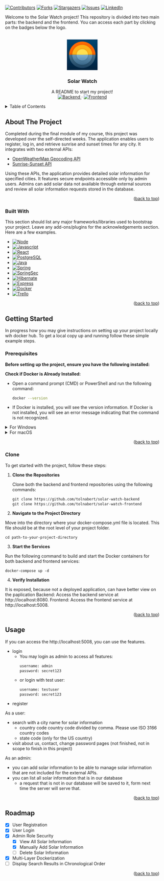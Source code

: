 <a id="readme-top"></a>



[![Contributors][contributors-shield]][contributors-url]
[![Forks][forks-shield]][forks-url]
[![Stargazers][stars-shield]][stars-url]
[![Issues][issues-shield]][issues-url]
[![LinkedIn][linkedin-shield]][linkedin-url]



Welcome to the Solar Watch project! This repository is divided into two main parts: the backend and the frontend. You can access each part by clicking on the badges below the logo.



<br />
<div align="center">
  <a href="https://github.com/tolnabert/solar-watch">
    <img src="images/logo.jpg" alt="Logo" width="100" height="100">
  </a>
  <h3 align="center">Solar Watch</h3>
  <p align="center">
    A README to start my project!
    <br />
    <a href="https://github.com/tolnabert/solar-watch-backend">
      <img src="https://img.shields.io/badge/Backend_repository-%23007396?style=for-the-badge&logo=spring&logoColor=white" alt="Backend">
    </a>
    ·
    <a href="https://github.com/tolnabert/solar-watch-frontend">
      <img src="https://img.shields.io/badge/Frontend_repository-%23F7DF1E?style=for-the-badge&logo=javascript&logoColor=black" alt="Frontend">
    </a>
  </p>
</div>



<details>
  <summary>Table of Contents</summary>
  <ol>
    <li>
      <a href="#about-the-project">About The Project</a>
      <ul>
        <li><a href="#built-with">Built With</a></li>
      </ul>
    </li>
    <li>
      <a href="#getting-started">Getting Started</a>
      <ul>
        <li><a href="#prerequisites">Prerequisites</a></li>
        <li><a href="#Clone">Clone</a></li>
      </ul>
    </li>
    <li><a href="#usage">Usage</a></li>
    <li><a href="#roadmap">Roadmap</a></li>
  </ol>
</details>



## About The Project

Completed during the final module of my course, this project was developed over the self-directed weeks. The application enables users to register, log in, and retrieve sunrise and sunset times for any city. It integrates with two external APIs:
- [OpenWeatherMap Geocoding API](https://openweathermap.org/api/geocoding-api)
- [Sunrise-Sunset API](https://sunrise-sunset.org/api)

Using these APIs, the application provides detailed solar information for specified cities. It features secure endpoints accessible only by admin users. Admins can add solar data not available through external sources and review all solar information requests stored in the database.

<p align="right">(<a href="#readme-top">back to top</a>)</p>



### Built With

This section should list any major frameworks/libraries used to bootstrap your project. Leave any add-ons/plugins for the acknowledgements section. Here are a few examples.

* [![Node][Node.js]][Node-url]
* [![Javascript][Javascript.com]][Javascript-url]
* [![React][Reactjs.org]][Reactjs-url]
* [![PostgreSQL][Postgresql.org]][Postgresql-url]
* [![Java][Java.com]][Java-url]
* [![Spring][Spring.io]][SpringBoot-url]
* [![SpringSec][SpringSec]][SpringSec-url]
* [![Hibernate][Hibernate]][Hibernate-url]
* [![Express][Express.com]][Express-url]
* [![Docker][Docker.com]][Docker-url]
* [![Trello][Trello]][Trello-url]

<p align="right">(<a href="#readme-top">back to top</a>)</p>



## Getting Started

In progress how you may give instructions on setting up your project locally wih docker hub.
To get a local copy up and running follow these simple example steps.


### Prerequisites
**Before setting up the project, ensure you have the following installed:**

**Check if Docker is Already Installed:**
   - Open a command prompt (CMD) or PowerShell and run the following command:
     ```bash
     docker --version
     ```
   - If Docker is installed, you will see the version information. If Docker is not installed, you will see an error message indicating that the command is not recognized.

<details>
<summary>For Windows</summary>

1. **Check if Docker is Already Installed:**
   - Open a command prompt (CMD) or PowerShell and run the following command:
     ```bash
     docker --version
     ```
   - If Docker is installed, you will see the version information. If Docker is not installed, you will see an error message indicating that the command is not recognized.

2. **Download Docker Desktop for Windows:**
   - If Docker is not installed, go to the [Docker Desktop for Windows download page](https://www.docker.com/products/docker-desktop).
   - Click on the "Get Docker Desktop for Windows" button to download the installer.

3. **Install Docker Desktop:**
   - Open the downloaded `.exe` file to start the Docker Desktop Installer.
   - Follow the installation wizard steps.
   - During installation, you may be prompted to enable WSL 2 (Windows Subsystem for Linux) and install a Linux kernel update package. Follow the instructions provided by the installer.
   - Docker Desktop requires Hyper-V and WSL 2. Ensure that both are enabled. If not, the installer will guide you on how to enable them.

4. **Start Docker Desktop:**
   - After installation, launch Docker Desktop from the Start menu.
   - Docker will start and run in the background. You may need to log in with your Docker Hub account or create one if you don't have it.

5. **Verify Installation:**
   - Open a command prompt (CMD) or PowerShell and run the following command again to ensure Docker is installed correctly:
     ```bash
     docker --version
     ```

</details>

<details>
<summary>For macOS</summary>

1. **Check if Docker is Already Installed:**
   - Open the Terminal and run the following command:
     ```bash
     docker --version
     ```
   - If Docker is installed, you will see the version information. If Docker is not installed, you will see an error message indicating that the command is not recognized.

2. **Download Docker Desktop for macOS:**
   - If Docker is not installed, go to the [Docker Desktop for macOS download page](https://www.docker.com/products/docker-desktop).
   - Click on the "Download for Mac" button to download the installer.

3. **Install Docker Desktop:**
   - Open the downloaded `.dmg` file.
   - Drag the Docker icon to the Applications folder.
   - Open Docker from the Applications folder.
   - Follow the on-screen instructions to complete the setup. You may be prompted to grant necessary permissions.

4. **Start Docker Desktop:**
   - After installation, launch Docker from the Applications folder.
   - Docker will start and run in the background. You may need to log in with your Docker Hub account or create one if you don't have it.

5. **Verify Installation:**
   - Once Docker Desktop is running, open the Terminal and run the following command again to ensure Docker is installed correctly:
     ```bash
     docker --version
     ```

</details>

<p align="right">(<a href="#readme-top">back to top</a>)</p>


### Clone


To get started with the project, follow these steps:

1. **Clone the Repositories**

   Clone both the backend and frontend repositories using the following commands:

   ```
   git clone https://github.com/tolnabert/solar-watch-backend
   git clone https://github.com/tolnabert/solar-watch-frontend
   ```

2. **Navigate to the Project Directory**

  Move into the directory where your docker-compose.yml file is located. This file should be at the root level of your project folder.

  ```
  cd path-to-your-project-directory
  ```

3. **Start the Services**

Run the following command to build and start the Docker containers for both backend and frontend services:

  ```
  docker-compose up -d
  ```

4. **Verify Installation**

It is exposed, because not a deployed application, can have better view on the paplication
Backend: Access the backend service at http://localhost:8080.
Frontend: Access the frontend service at http://localhost:5008.


<p align="right">(<a href="#readme-top">back to top</a>)</p>



## Usage

If you can access the http://localhost:5008, you can use the features.

- login
    - You may login as admin to access all features:
      ```
      username: admin
      password: secret123
      ```
    - or login with test user:
      ```
      username: testuser
      password: secret123
      ```
- register

As a user:
- search with a city name for solar information
    - country code country code divided by comma. Please use ISO 3166 country codes
    - state code (only for the US country)
- visit about us, contact, change password pages (not finished, not in scope to finish in this project)

As an admin:
- you can add solar information to be able to manage solar information that are not included for the external APIs.
- you can list all solar information that is in our database
    - a request that is not in our database will be saved to it, form next time the server will serve that.

<p align="right">(<a href="#readme-top">back to top</a>)</p>



## Roadmap

- [x] User Registration
- [x] User Login
- [x] Admin Role Security
  - [x] View All Solar Information
  - [x] Manually Add Solar Information
  - [ ] Delete Solar Information
- [x] Multi-Layer Dockerization
- [ ] Display Search Results in Chronological Order

<p align="right">(<a href="#readme-top">back to top</a>)</p>



<!-- MARKDOWN LINKS & IMAGES -->
<!-- BANNER -->
[contributors-shield]: https://img.shields.io/badge/CONTRIBUTORS_-1-green?style=for-the-badge
[contributors-url]: https://github.com/othneildrew/Best-README-Template/graphs/contributors
[forks-shield]: https://img.shields.io/badge/FORKS_-0-blue?style=for-the-badge
[forks-url]: https://github.com/othneildrew/Best-README-Template/network/members
[stars-shield]: https://img.shields.io/badge/STARS-0-blue?style=for-the-badge
[stars-url]: https://github.com/othneildrew/Best-README-Template/stargazers
[issues-shield]: https://img.shields.io/badge/ISSUES-0-yellow?style=for-the-badge
[issues-url]: https://github.com/othneildrew/Best-README-Template/issues
[linkedin-shield]: https://img.shields.io/badge/linkedin-%230077B5.svg?style=for-the-badge&logo=linkedin&logoColor=white
[linkedin-url]: https://www.linkedin.com/in/tolnabert

<!-- LINKS TO BACKEND AND FRONTEND -->
[Backend]: https://img.shields.io/badge/Backend_repository-%23007396?style=for-the-badge
[Backend-url]: https://github.com/tolnabert/solar-watch-backend  
[Frontend]: https://img.shields.io/badge/Frontend_repository-%23F7DF1E?style=for-the-badge
[Frontend-url]: https://github.com/tolnabert/solar-watch-frontend

<!-- TECHNOLOGIES -->
[Node.js]: https://img.shields.io/badge/node.js-6DA55F?style=for-the-badge&logo=node.js&logoColor=white
[Node-url]: https://nodejs.org/en
[Javascript.com]: https://img.shields.io/badge/TypeScript-007ACC?style=for-the-badge&logo=typescript&logoColor=white
[Javascript-url]: https://www.javascript.com/
[Reactjs.org]: https://img.shields.io/badge/React-20232A?style=for-the-badge&logo=react&logoColor=61DAFB
[Reactjs-url]: https://reactjs.org/
[Postgresql.org]: https://img.shields.io/badge/postgres-%23316192.svg?style=for-the-badge&logo=postgresql&logoColor=white
[Postgresql-url]: https://www.postgresql.org/
[Java.com]: https://img.shields.io/badge/Java-ED8B00?style=for-the-badge&logo=openjdk&logoColor=white
[Java-url]: https://www.java.com/en/
[Spring.io]: https://img.shields.io/badge/spring-%236DB33F.svg?style=for-the-badge&logo=spring&logoColor=white
[SpringBoot-url]: https://spring.io/projects/spring-boot
[SpringSec]: https://img.shields.io/badge/Spring_Security-6DB33F?style=for-the-badge&logo=Spring-Security&logoColor=white
[SpringSec-url]: https://spring.io/projects/spring-security
[Hibernate]: https://img.shields.io/badge/Hibernate-59666C?style=for-the-badge&logo=Hibernate&logoColor=white
[Hibernate-url]: https://docs.spring.io/spring-framework/reference/data-access/orm/hibernate.html
[Express.com]: https://img.shields.io/badge/express.js-%23404d59.svg?style=for-the-badge&logo=express&logoColor=%2361DAFB
[Express-url]: https://expressjs.com/
[Docker.com]: https://img.shields.io/badge/docker-%230db7ed.svg?style=for-the-badge&logo=docker&logoColor=white
[Docker-url]: https://www.docker.com/
[Trello]: https://img.shields.io/badge/Trello-0052CC?style=for-the-badge&logo=trello&logoColor=white
[Trello-url]: https://trello.com/
